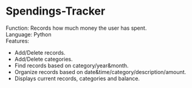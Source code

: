 # Spendings-Tracker

Function: Records how much money the user has spent.  
Language: Python  
Features:
- Add/Delete records.  
- Add/Delete categories.  
- Find records based on category/year&month.  
- Organize records based on date&time/category/description/amount.  
- Displays current records, categories and balance.  
         
